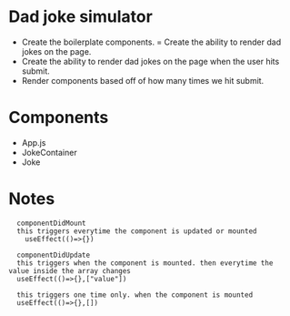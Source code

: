 # Dad joke simulator

- Create the boilerplate components.
  = Create the ability to render dad jokes on the page.
- Create the ability to render dad jokes on the page when the user hits submit.
- Render components based off of how many times we hit submit.

# Components

- App.js
- JokeContainer
- Joke

# Notes

```
  componentDidMount
  this triggers everytime the component is updated or mounted
    useEffect(()=>{})

  componentDidUpdate
  this triggers when the component is mounted. then everytime the value inside the array changes
  useEffect(()=>{},["value"])

  this triggers one time only. when the component is mounted
  useEffect(()=>{},[])
```